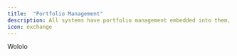 ```yaml
---
title:  "Portfolio Management"
description: All systems have portfolio management embedded into them, reducing risks and increasing returns.
icon: exchange
---
```

Wololo

